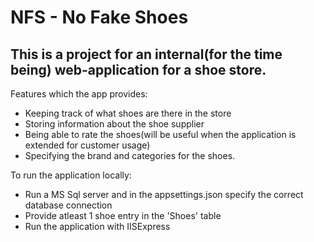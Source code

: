 # NFS - No Fake Shoes

<h2>This is a project for an internal(for the time being) web-application for a shoe store.</h2>

Features which the app provides:
  - Keeping track of what shoes are there in the store
  - Storing information about the shoe supplier
  - Being able to rate the shoes(will be useful when the application is extended for customer usage) 
  - Specifying the brand and categories for the shoes.
 
To run the application locally:
  - Run a MS Sql server and in the appsettings.json specify the correct database connection
  - Provide atleast 1 shoe entry in the 'Shoes' table
  - Run the application with IISExpress
